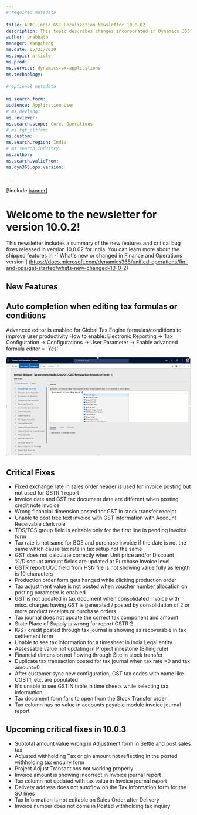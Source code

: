 ```yaml
---
# required metadata

title: APAC India GST Localization Newsletter 10.0.02
description: This topic describes changes incorporated in Dynamics 365 Application version 10.0.02
author: prabhatb
manager: Wangcheng
ms.date: 05/31/2020
ms.topic: article
ms.prod: 
ms.service: dynamics-ax-applications
ms.technology: 

# optional metadata

ms.search.form: 
audience: Application User
# ms.devlang: 
ms.reviewer: 
ms.search.scope: Core, Operations
# ms.tgt_pltfrm: 
ms.custom: 
ms.search.region: India
# ms.search.industry: 
ms.author: 
ms.search.validFrom: 
ms.dyn365.ops.version: 

---
```

[!include [banner](../includes/banner.md)]

# Welcome to the newsletter for version 10.0.2! 

This newsletter includes a summary of the new features and critical bug fixes released in version 10.0.02 for India.
You can learn more about the shipped features in 
-[ What's new or changed in Finance and Operations version ] (https://docs.microsoft.com/dynamics365/unified-operations/fin-and-ops/get-started/whats-new-changed-10-0-2)

## New Features
## Auto completion when editing tax formulas or conditions
Advanced editor is enabled for Global Tax Engine formulas/conditions to improve user productivity
How to enable: Electronic Reporting -> Tax Configuration -> Configurations -> User Parameter -> Enable advanced formula editor = 'Yes'

 ![](media/GST-advance-editor-1-10-0-02.PNG)

## Critical Fixes 

- Fixed exchange rate in sales order header is used for invoice posting but not used for GSTR 1 report 
-	Invoice date and GST tax document date are different when posting credit note invoice 
-	Wrong financial dimension posted for GST in stock transfer receipt 
-	Unable to post free text invoice with GST information with Account Receivable clerk role 
-	TDS/TCS group field is editable only for the first line in pending invoice form  
-	Tax rate is not same for BOE and purchase invoice if the date is not the same which cause tax rate in tax setup not the same 
-	GST does not calculate correctly when Unit price and/or Discount %/Discount amount fields are updated at Purchase Invoice level 
-	GSTR report UQC field from HSN file is not showing value fully as length is 10 characters 
-	Production order form gets hanged while clicking production order 
-	Tax adjustment value is not posted when voucher number allocation on posting parameter is enabled 
-	GST is not updated in tax document when consolidated invoice with misc. charges having GST  is generated / posted 
  by consolidation  of 2 or more product receipts or purchase orders  
-	Tax journal does not update the correct tax component and amount  
-	State Place of Supply is wrong for report GSTR 2 
-	IGST credit posted through tax journal is showing as recoverable in tax settlement form 
-	Unable to see tax information for a timesheet in India Legal entity 
-	Assessable value not updating in Project milestone (Billing rule) 
-	Financial dimension not flowing through Site in stock transfer 
-	Duplicate tax transaction posted for tax journal when tax rate =0 and tax amount=0 
-	After customer sync new configuration, GST tax codes with name like CGST1, etc. are populated 
-	It's unable to see GSTIN table in time sheets while selecting tax information 
-	Tax document form fails to open from the Stock Transfer order 
-	Tax column has no value in accounts payable module invoice journal report

## Upcoming critical fixes in 10.0.3 

- Subtotal amount value wrong in Adjustment form in Settle and post sales tax
-	Adjusted withholding Tax origin amount not reflecting in the posted withholding tax enquiry form
-	Project Adjust Transactions not working properly 
-	Invoice amount is showing incorrect in Invoice journal report
-	Tax column not updated with tax value in Invoice journal report
-	Delivery address does not autoflow on the Tax information form for the SO lines
-	Tax Information is not editable on Sales Order after Delivery
-	Invoice number does not come in Posted withholding tax inquiry
 
